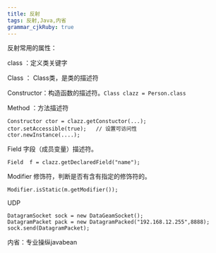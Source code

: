 ```yaml
---
title: 反射 
tags: 反射,Java,内省
grammar_cjkRuby: true
---
```



反射常用的属性：

class ：定义类关键字

Class ： Class类，是类的描述符

Constructor：构造函数的描述符。`Class clazz = Person.class`

Method ：方法描述符 

``` stylus
Constructor ctor = clazz.getConstuctor(...);
ctor.setAccessible(true);	// 设置可访问性
ctor.newInstance(....);
```

Field
字段（成员变量）描述符。

``` stylus
Field  f = clazz.getDeclaredField("name");

```
Modifier
	修饰符，判断是否有含有指定的修饰符的。
	

``` stylus
Modifier.isStatic(m.getModifier());
```

UDP

	DatagramSocket sock = new DataGeamSocket();
	DatagramPacket pack = new DatagramPacked("192.168.12.255",8888);
	sock.send(DatagramPacket);

内省：专业操纵javabean

